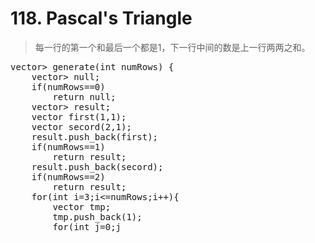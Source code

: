 # 118. Pascal's Triangle
> 每一行的第一个和最后一个都是1，下一行中间的数是上一行两两之和。

<pre>
vector<vector<int>> generate(int numRows) {
	vector<vector<int>> null; 	
	if(numRows==0)
		return null;
	vector<vector<int>> result;
	vector<int> first(1,1);
	vector<int> secord(2,1);
	result.push_back(first);
	if(numRows==1)
		return result;
	result.push_back(secord);
	if(numRows==2)
		return result;
	for(int i=3;i<=numRows;i++){
		vector<int> tmp;
		tmp.push_back(1);
		for(int j=0;j<result[i-2].size()-1;j++){
			int num = result[i-2][j]+result[i-2][j+1];
			tmp.push_back(num);
		}
		tmp.push_back(1);
		result.push_back(tmp);	
	}
	return result;
}